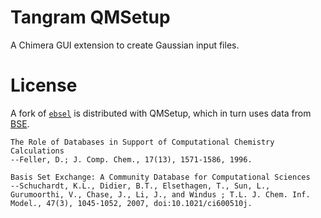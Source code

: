 # Tangram QMSetup

A Chimera GUI extension to create Gaussian input files.

# License

A fork of [`ebsel`](https://github.com/mattbernst/ebsel) is distributed with QMSetup, which in turn uses data from [BSE](https://bse.pnl.gov/bse/portal).

    The Role of Databases in Support of Computational Chemistry Calculations
    --Feller, D.; J. Comp. Chem., 17(13), 1571-1586, 1996.

    Basis Set Exchange: A Community Database for Computational Sciences
    --Schuchardt, K.L., Didier, B.T., Elsethagen, T., Sun, L., Gurumoorthi, V., Chase, J., Li, J., and Windus ; T.L. J. Chem. Inf. Model., 47(3), 1045-1052, 2007, doi:10.1021/ci600510j.